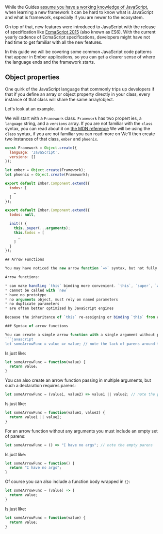 While the Guides [assume you have a working knowledge of JavaScript](/#toc_assumptions),
when learning a new framework it can be hard to know what is JavaScript and what is framework,
especially if you are newer to the ecosystem.

On top of that, new features were introduced to JavaScript with the release of specification like [EcmaScript 2015](https://developer.mozilla.org/en/docs/Web/JavaScript/New_in_JavaScript/ECMAScript_6_support_in_Mozilla) (also known as ES6).
With the current yearly cadence of EcmaScript specifications,
developers might have not had time to get familiar with all the new features.

In this guide we will be covering some common JavaScript code patterns that appear in Ember applications,
so you can get a clearer sense of where the language ends and the framework starts.

## Object properties

One quirk of the JavaScript language that commonly trips up developers if that if you define an array or object property directly in your class,
every instance of that class will share the same array/object.

Let's look at an example.

We will start with a `Framework` class.
`Framework` has two propert ies, a `language` string, and a `versions` array.
If you are not familiar with the `class` syntax, you can read about it on [the MDN reference](https://developer.mozilla.org/en-US/docs/Web/JavaScript/Reference/Classes)
We will be using the `class` syntax, if you are not familiar you can read more on
We'll then create two instances of that class, `ember` and `phoenix`.

```javascript
const Framework = Object.create({
  language: 'JavaScript',
  versions: []
});

let ember = Object.create(Framework);
let phoenix = Object.create(Framework);
```

```javascript
export default Ember.Component.extend({
  todos: [
    …
  ]
});
```

```javascript
export default Ember.Component.extend({
  todos: null,

  init() {
    this._super(...arguments);
    this.todos = [
      …
    ]
  }
});

## Arrow Functions

You may have noticed the new arrow function `=>` syntax, but not fully grasped its purpose. Arrow functions introduce a more concise syntax for functions, but they also have a number of differences from classic JavaScript functions. 

Arrow functions:

* can make handling `this` binding more convenient. `this`, `super`, `arguments`, and `new.target` bindings are inherited from the closest containing non-arrow function. 
* cannot be called with `new`
* have no prototype
* no arguments object, must rely on named parameters
* no duplicate parameters
* are often better optimized by JavaScript engines

Because the inheritance of `this` re-assigning or binding `this` from a containing function in order to preserve the context can be unnecessary, eliminating common patterns developed around such preservation of context.  

### Syntax of arrow functions

You can create a simple arrow function with a single argument without parens in this way:
```javascript
let someArrowFunc = value => value; // note the lack of parens around the arg value
```
Is just like:
```javascript
let someArrowFunc = function(value) {
  return value;
}
```

You can also create an arrow function passing in multiple arguments, but such a declaration requires parens:
```javascript
let someArrowFunc = (value1, value2) => value1 || value2; // note the parens around the args
```
Is just like:
```javascript
let someArrowFunc = function(value1, value2) {
  return value1 || value2;
}
```

For an arrow function without any arguments you must include an empty set of parens:
```javascript
let someArrowFunc = () => "I have no args"; // note the empty parens
```
Is just like:
```javascript
let someArrowFunc = function() {
  return "I have no args";
}
```

Of course you can also include a function body wrapped in `{}`:
```javascript
let someArrowFunc = (value) => {
  return value;
}
```
Is just like:
```javascript
let someArrowFunc = function(value) {
  return value;
}
```


